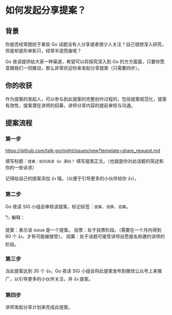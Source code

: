 # 如何发起分享提案？

## 背景

你是否经常困扰于某些 Go 话题没有人分享或者很少人关注？自己很想深入研究，但是却是形单影只，经常半途而废呢？

Go 夜读提供给大家一种渠道，希望可以将探究深入到 Go 的方方面面，只要你愿意跟我们一同推动，那么非常欢迎你来发起分享提案（只需要四步）。

## 你的收获

作为提案的发起人，可以参与到此提案的完整创作过程的，包括提案规范化，提案有效性，提案潜在讲师的招募，讲师分享内容的提前审校与沟通。

## 提案流程

### 第一步

https://github.com/talk-go/night/issues/new?template=share_request.md


填写标题：`提案：如何阅读 Go 源码？`
填写提案正文。（也就是你对此话题的简述和你的一些诉求）

记得给自己的提案添加 👍 哦。（以便于引导更多的小伙伴给你 👍）。

### 第二步

Go 夜读 SIG 小组会审核该提案，标记标签：`提案`、`投票`、`招募`。

🏷 解释：

提案：表示该 issue 是一个提案。
投票：处于投票阶段。（需要在一个月内得到 80 个 👍，才有可能被接受）。
招募：处于话题可接受讲师自愿报名和邀约讲师的阶段。

### 第三步

当此提案达到 30 个 👍，Go 夜读 SIG 小组会将此提案发布到微信公众号上来推广，以引导更多的小伙伴关注，并 👍 提案。

### 第四步

讲师发起分享计划来完成此提案。
